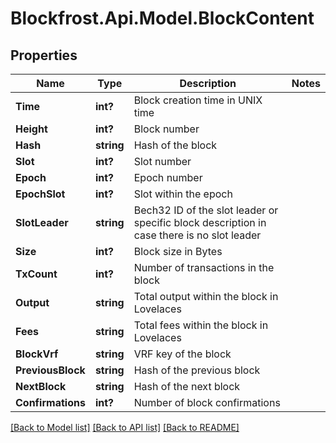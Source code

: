 # Blockfrost.Api.Model.BlockContent
## Properties

Name | Type | Description | Notes
------------ | ------------- | ------------- | -------------
**Time** | **int?** | Block creation time in UNIX time | 
**Height** | **int?** | Block number | 
**Hash** | **string** | Hash of the block | 
**Slot** | **int?** | Slot number | 
**Epoch** | **int?** | Epoch number | 
**EpochSlot** | **int?** | Slot within the epoch | 
**SlotLeader** | **string** | Bech32 ID of the slot leader or specific block description in case there is no slot leader | 
**Size** | **int?** | Block size in Bytes | 
**TxCount** | **int?** | Number of transactions in the block | 
**Output** | **string** | Total output within the block in Lovelaces | 
**Fees** | **string** | Total fees within the block in Lovelaces | 
**BlockVrf** | **string** | VRF key of the block | 
**PreviousBlock** | **string** | Hash of the previous block | 
**NextBlock** | **string** | Hash of the next block | 
**Confirmations** | **int?** | Number of block confirmations | 

[[Back to Model list]](../README.md#documentation-for-models) [[Back to API list]](../README.md#documentation-for-api-endpoints) [[Back to README]](../README.md)


